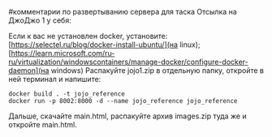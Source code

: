 #комментарии по развертыванию сервера для таска Отсылка на ДжоДжо 1 у себя:

Если к вас не установлен docker, установите: [https://selectel.ru/blog/docker-install-ubuntu/](на linux); [https://learn.microsoft.com/ru-ru/virtualization/windowscontainers/manage-docker/configure-docker-daemon](на windows)
Распакуйте jojo1.zip в отдельную папку, откройте в ней терминал и напишите:
```
docker build . -t jojo_reference
docker run -p 8002:8000 -d --name jojo_reference jojo_reference
```
Дальше, скачайте main.html, распакуйте архив images.zip туда же и откройте main.html.
